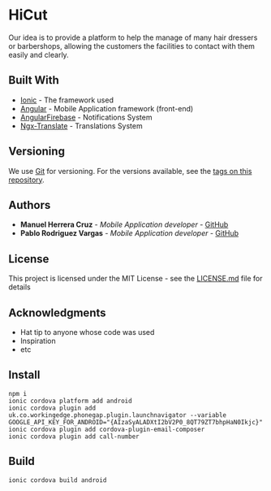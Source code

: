 # HiCut

Our idea is to provide a platform to help the manage of many hair dressers or barbershops, allowing the customers the facilities to 
contact with them easily and clearly.

## Built With

* [Ionic](https://ionicframework.com/) - The framework used
* [Angular](https://angular.io/) - Mobile Application framework (front-end)
* [AngularFirebase](https://angularfirebase.com/) - Notifications System
* [Ngx-Translate](https://github.com/ngx-translate/core) - Translations System

## Versioning

We use [Git](https://git-scm.com/) for versioning. For the versions available, see the [tags on this repository](https://github.com/your/project/tags). 

## Authors

* **Manuel Herrera Cruz** - *Mobile Application developer* - [GitHub](https://github.com/TheCruZ)
* **Pablo Rodriguez Vargas** - *Mobile Application developer* - [GitHub](https://github.com/pablorodrivar)

## License

This project is licensed under the MIT License - see the [LICENSE.md](LICENSE.md) file for details

## Acknowledgments

* Hat tip to anyone whose code was used
* Inspiration
* etc

## Install

    npm i
    ionic cordova platform add android
    ionic cordova plugin add uk.co.workingedge.phonegap.plugin.launchnavigator --variable GOOGLE_API_KEY_FOR_ANDROID="{AIzaSyALADXtI2bV2P0_8QT79ZT7bhpHaN0Ikjc}"
    ionic cordova plugin add cordova-plugin-email-composer
    ionic cordova plugin add call-number

## Build

    ionic cordova build android